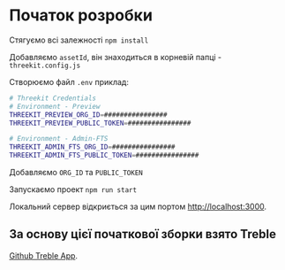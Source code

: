 
# Початок розробки
Стягуємо всі залежності
`npm install`

Добавляємо `assetId`, він знаходиться в корневій папці - `threekit.config.js`

Створюємо файл `.env`
приклад:
```sh
# Threekit Credentials
# Environment - Preview
THREEKIT_PREVIEW_ORG_ID=################
THREEKIT_PREVIEW_PUBLIC_TOKEN=################

# Environment - Admin-FTS
THREEKIT_ADMIN_FTS_ORG_ID=################
THREEKIT_ADMIN_FTS_PUBLIC_TOKEN=################
```

Добавляємо `ORG_ID` та `PUBLIC_TOKEN`

Запускаємо проект 
`npm run start`

Локальний сервер відкриється за цим портом [http://localhost:3000](http://localhost:3000).


## За основу цієї початкової зборки взято Treble
[Github Treble App](https://docs.treble.3kit.com/docs/welcome).

